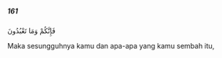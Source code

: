 ##### 161

<span class="ayah">فَإِنَّكُمْ وَمَا تَعْبُدُونَ</span>

<span class="ayah_translation">Maka sesungguhnya kamu dan apa-apa yang kamu sembah itu,</span>

